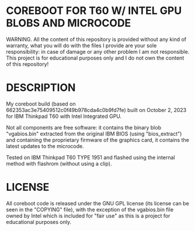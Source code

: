 # COREBOOT FOR T60 W/ INTEL GPU BLOBS AND MICROCODE

WARNING.
All the content of this repository is provided without any kind of warranty, what you will do with the files I provide are your sole responsibility: in case of damage or any other problem I am not responsible. This project is for educational purposes only and I do not own the content of this repository!

# DESCRIPTION

My coreboot build (based on 662353ac3e75409512c0f49b978cda4c0b9fd7fe) built on October 2, 2023 for IBM Thinkpad T60 with Intel Integrated GPU.

Not all components are free software: it contains the binary blob "vgabios.bin" extracted from the original IBM BIOS (using "bios_extract") and containing the proprietary firmware of the graphics card, it contains the latest updates to the microcode.

Tested on IBM Thinkpad T60 TYPE 1951 and flashed using the internal method with flashrom (without using a clip).

# LICENSE

All coreboot code is released under the GNU GPL license (its license can be seen in the "COPYING" file), with the exception of the vgabios.bin file owned by Intel which is included for "fair use" as this is a project for educational purposes only.
